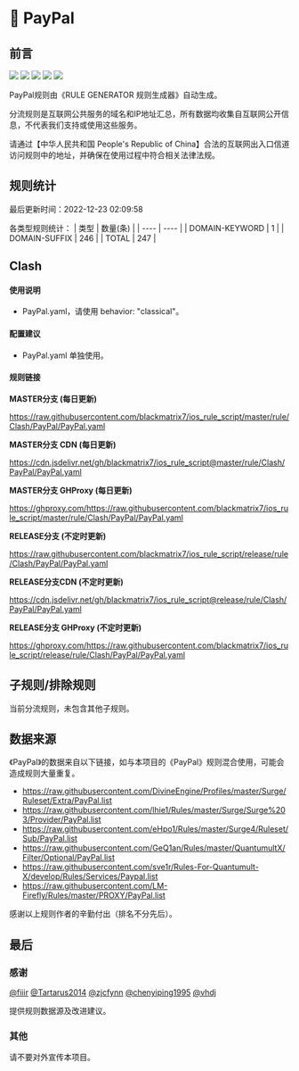 # 🧸 PayPal

## 前言

![](https://shields.io/badge/-移除重复规则-ff69b4) ![](https://shields.io/badge/-DOMAIN与DOMAIN--SUFFIX合并-green) ![](https://shields.io/badge/-DOMAIN--SUFFIX间合并-critical) ![](https://shields.io/badge/-DOMAIN--SUFFIX与DOMAIN--KEYWORD合并-blue) ![](https://shields.io/badge/-IP--CIDR(6)合并-blueviolet) 

PayPal规则由《RULE GENERATOR 规则生成器》自动生成。

分流规则是互联网公共服务的域名和IP地址汇总，所有数据均收集自互联网公开信息，不代表我们支持或使用这些服务。

请通过【中华人民共和国 People's Republic of China】合法的互联网出入口信道访问规则中的地址，并确保在使用过程中符合相关法律法规。

## 规则统计

最后更新时间：2022-12-23 02:09:58

各类型规则统计：
| 类型 | 数量(条)  | 
| ---- | ----  |
| DOMAIN-KEYWORD | 1  | 
| DOMAIN-SUFFIX | 246  | 
| TOTAL | 247  | 


## Clash 

#### 使用说明
- PayPal.yaml，请使用 behavior: "classical"。

#### 配置建议
- PayPal.yaml 单独使用。

#### 规则链接
**MASTER分支 (每日更新)**

https://raw.githubusercontent.com/blackmatrix7/ios_rule_script/master/rule/Clash/PayPal/PayPal.yaml

**MASTER分支 CDN (每日更新)**

https://cdn.jsdelivr.net/gh/blackmatrix7/ios_rule_script@master/rule/Clash/PayPal/PayPal.yaml

**MASTER分支 GHProxy (每日更新)**

https://ghproxy.com/https://raw.githubusercontent.com/blackmatrix7/ios_rule_script/master/rule/Clash/PayPal/PayPal.yaml

**RELEASE分支 (不定时更新)**

https://raw.githubusercontent.com/blackmatrix7/ios_rule_script/release/rule/Clash/PayPal/PayPal.yaml

**RELEASE分支CDN (不定时更新)**

https://cdn.jsdelivr.net/gh/blackmatrix7/ios_rule_script@release/rule/Clash/PayPal/PayPal.yaml

**RELEASE分支 GHProxy (不定时更新)**

https://ghproxy.com/https://raw.githubusercontent.com/blackmatrix7/ios_rule_script/release/rule/Clash/PayPal/PayPal.yaml

## 子规则/排除规则


当前分流规则，未包含其他子规则。

## 数据来源

《PayPal》的数据来自以下链接，如与本项目的《PayPal》规则混合使用，可能会造成规则大量重复。

- https://raw.githubusercontent.com/DivineEngine/Profiles/master/Surge/Ruleset/Extra/PayPal.list
- https://raw.githubusercontent.com/lhie1/Rules/master/Surge/Surge%203/Provider/PayPal.list
- https://raw.githubusercontent.com/eHpo1/Rules/master/Surge4/Ruleset/Sub/PayPal.list
- https://raw.githubusercontent.com/GeQ1an/Rules/master/QuantumultX/Filter/Optional/PayPal.list
- https://raw.githubusercontent.com/sve1r/Rules-For-Quantumult-X/develop/Rules/Services/Paypal.list
- https://raw.githubusercontent.com/LM-Firefly/Rules/master/PROXY/PayPal.list


感谢以上规则作者的辛勤付出（排名不分先后）。

## 最后

### 感谢

[@fiiir](https://github.com/fiiir) [@Tartarus2014](https://github.com/Tartarus2014) [@zjcfynn](https://github.com/zjcfynn) [@chenyiping1995](https://github.com/chenyiping1995) [@vhdj](https://github.com/vhdj)

提供规则数据源及改进建议。

### 其他

请不要对外宣传本项目。